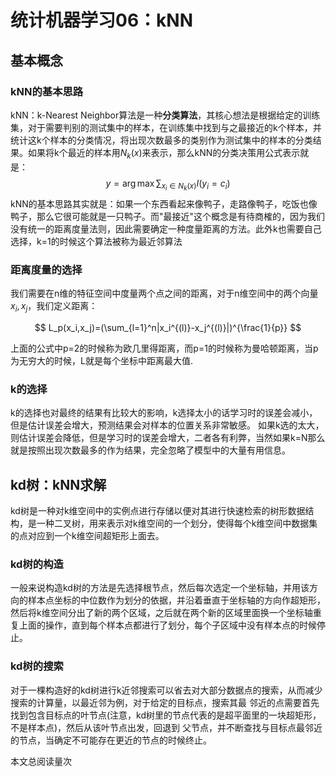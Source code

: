 # 统计机器学习06：kNN



基本概念
--------

### kNN的基本思路

kNN：k-Nearest Neighbor算法是一种**分类算法**，其核心想法是根据给定的训练集，对于需要判别的测试集中的样本，在训练集中找到与之最接近的k个样本，并统计这k个样本的分类情况，将出现次数最多的类别作为测试集中的样本的分类结果。如果将k个最近的样本用$N_k(x)$来表示，那么kNN的分类决策用公式表示就是：
$$
y=\arg\max\sum_{x_i\in N_k(x)}I(y_i=c_i)
$$
kNN的基本思路其实就是：如果一个东西看起来像鸭子，走路像鸭子，吃饭也像鸭子，那么它很可能就是一只鸭子。而\"最接近\"这个概念是有待商榷的，因为我们没有统一的距离度量法则，因此需要确定一种度量距离的方法。此外k也需要自己选择，k=1的时候这个算法被称为最近邻算法

### 距离度量的选择

我们需要在n维的特征空间中度量两个点之间的距离，对于n维空间中的两个向量$x_i,x_j$，我们定义距离：

$$
L_p(x_i,x_j)=(\sum_{l=1}^n|x_i^{(l)}-x_j^{(l)}|)^{\frac{1}{p}}
$$

上面的公式中p=2的时候称为欧几里得距离，而p=1的时候称为曼哈顿距离，当p为无穷大的时候，L就是每个坐标中距离最大值.

### k的选择

k的选择也对最终的结果有比较大的影响，k选择太小的话学习时的误差会减小，但是估计误差会增大，预测结果会对样本的位置关系非常敏感。
如果k选的太大，则估计误差会降低，但是学习时的误差会增大，二者各有利弊，当然如果k=N那么就是按照出现次数最多的作为结果，完全忽略了模型中的大量有用信息。

kd树：kNN求解
-------------

kd树是一种对k维空间中的实例点进行存储以便对其进行快速检索的树形数据结构，是一种二叉树，用来表示对k维空间的一个划分，使得每个k维空间中数据集的点对应到一个k维空间超矩形上面去。

### kd树的构造

一般来说构造kd树的方法是先选择根节点，然后每次选定一个坐标轴，并用该方向的样本点坐标的中位数作为划分的依据，并沿着垂直于坐标轴的方向作超矩形，然后将k维空间分出了新的两个区域，之后就在两个新的区域里面换一个坐标轴重复上面的操作，直到每个样本点都进行了划分，每个子区域中没有样本点的时候停止。

### kd树的搜索

对于一棵构造好的kd树进行k近邻搜索可以省去对大部分数据点的搜索，从而减少搜索的计算量，以最近邻为例，对于给定的目标点，搜索其最
邻近的点需要首先找到包含目标点的叶节点(注意，kd树里的节点代表的是超平面里的一块超矩形，不是样本点)，然后从该叶节点出发，回退到
父节点，并不断查找与目标点最邻近的节点，当确定不可能存在更近的节点的时候终止。


<span id="busuanzi_container_page_pv">本文总阅读量<span id="busuanzi_value_page_pv"></span>次</span>